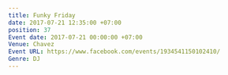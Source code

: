 ```yaml
---
title: Funky Friday
date: 2017-07-21 12:35:00 +07:00
position: 37
Event date: 2017-07-21 00:00:00 +07:00
Venue: Chavez
Event URL: https://www.facebook.com/events/1934541150102410/
Genre: DJ
---
```


